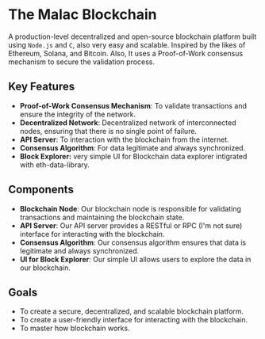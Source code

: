 # The Malac Blockchain
A production-level decentralized and open-source blockchain platform built using `Node.js` and `C`, also very easy and scalable. Inspired by the likes of Ethereum, Solana, and Bitcoin. Also, It uses a Proof-of-Work consensus mechanism to secure the validation process.

## **Key Features**

* **Proof-of-Work Consensus Mechanism**: To validate transactions and ensure the integrity of the network.
* **Decentralized Network**: Decentralized network of interconnected nodes, ensuring that there is no single point of failure.
* **API Server**: To interaction with the blockchain from the internet.
* **Consensus Algorithm**: For data legitimate and always synchronized.
* **Block Explorer:** very simple UI for Blockchain data explorer intigrated with eth-data-library. 

## **Components**

* **Blockchain Node**: Our blockchain node is responsible for validating transactions and maintaining the blockchain state.
* **API Server**: Our API server provides a RESTful or RPC (I'm not sure) interface for interacting with the blockchain.
* **Consensus Algorithm**: Our consensus algorithm ensures that data is legitimate and always synchronized.
* **UI for Block Explorer**: Our simple UI allows users to explore the data in our blockchain.

## **Goals**

* To create a secure, decentralized, and scalable blockchain platform.
* To create a user-friendly interface for interacting with the blockchain.
* To master how blockchain works.